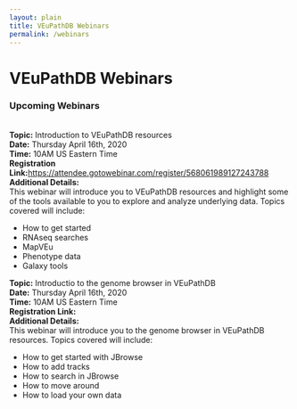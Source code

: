 ```yaml
---
layout: plain
title: VEuPathDB Webinars 
permalink: /webinars
---
```

<h1 id="resources">VEuPathDB Webinars</h1>

<div class="static-content">
<h3>Upcoming Webinars</h3><br>
<div>
<b>Topic:</b> Introduction to VEuPathDB resources<br>
<b>Date:</b> Thursday April 16th, 2020<br>
<b>Time:</b> 10AM US Eastern Time<br>
<b>Registration Link:</b><a href="https://attendee.gotowebinar.com/register/568061989127243788">https://attendee.gotowebinar.com/register/568061989127243788</a> <br>
<b>Additional Details:</b> <br>
This webinar will introduce you to VEuPathDB resources and highlight some of the tools available to you to explore and analyze underlying data.  Topics covered will include:<br>
<ul>
<li>How to get started</li>
<li>RNAseq searches</li>
<li>MapVEu</li>
<li>Phenotype data</li>
<li>Galaxy tools</li>
</ul>
</div>
<div>
<b>Topic:</b> Introductio to the genome browser in VEuPathDB<br>
<b>Date:</b> Thursday April 16th, 2020<br>
<b>Time:</b> 10AM US Eastern Time<br>
<b>Registration Link:</b><a href=""></a> <br>
<b>Additional Details:</b> <br>
This webinar will introduce you to the genome browser in VEuPathDB resources. Topics covered will include:<br>
<ul>
<li>How to get started with JBrowse</li>
<li>How to add tracks</li>
<li>How to search in JBrowse</li>
<li>How to move around</li>
<li>How to load your own data</li>
</ul>
</div>
</div>
